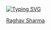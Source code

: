 [![Typing SVG](https://readme-typing-svg.demolab.com?font=Fira+Code&pause=1000&width=435&lines=%F0%9F%91%8B+Hi%2C+I%E2%80%99m+Raghav+Sharma+(%40Rghvs03))](https://git.io/typing-svg)
<div class="badge-base LI-profile-badge" data-locale="en_US" data-size="medium" data-theme="light" data-type="VERTICAL" data-vanity="raghav-sharma-tech" data-version="v1"><a class="badge-base__link LI-simple-link" href="https://in.linkedin.com/in/raghav-sharma-tech?trk=profile-badge">Raghav Sharma</a></div>
              
